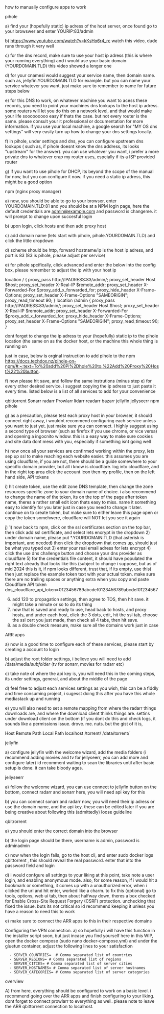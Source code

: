 how to manually configure apps to work 

pihole 

  a) find your (hopefully static) ip adress of the host server, once found go to your browswer and enter YOURIP:83/admin

  b) https://www.youtube.com/watch?v=kKsHo6r4_rc watch this video, dude runs through it very well

  c) for the dns record, make sure to use your host ip adress (this is where your running everything) and i would use your basic domain (YOURDOMAIN.TLD) this video showed a longer one

  d) for your cnamesi would suggest your service name, then domain name.  such as, jellyfin.YOURDOMAIN.TLD for example. but you can name your service whatever you want. just make sure to remember to name for future steps below

  e) for this DNS to work, on whatever machine you want to acess these records, you need to point your machines dns lookups to the host ip adress. some routers will let you do this on a network level, and that would make your life sooooooooo easy if thats the case. but not every router is the same. please consult your it professional or documentation for more information. if you use your local machine, a google search for "MY OS dns settings" will very easily turn up how to change your dns settings locally.

  f) in pihole, under settings and dns, you can configure upstream dns lookups ( such as, if pihole doesnt know the dns address, its looks "upstream" for the answer). you can use whatever you want, i prefer a more private dns to whatever crap my router uses, espcially if its a ISP provided router

  g) if you want to use pihole for DHCP, its beyond the scope of the manual for now, but you can configure it now. if you need a static ip adress, this might be a good option
  

npm (nginx proxy manager) 

   a) now, you should be able to go to your browser, enter YOURDOMAIN.TLD:81 and you should be at a NPM login page, here the default credentials are admin@example.com and password is changeme. it will prompt to change upon succesful login
   
   b) upon login, click hosts and then add proxy host
   
   c) add domain name (lets start with pihole, pihole.YOURDOMAIN.TLD) and click the little dropdown
   
   d) scheme should be http, forward hostname/ip is the host ip adress, and port is 83 (83 is pihole, please adjust per service)
   
   e) for pihole spcifically, click advanced and enter the below into the config box, please remember to adjust the ip with your host ip


   location / {
  proxy_pass http://IPADRESS:83/admin/;
  proxy_set_header Host $host;
  proxy_set_header X-Real-IP $remote_addr;
  proxy_set_header X-Forwarded-For $proxy_add_x_forwarded_for;
  proxy_hide_header X-Frame-Options;
  proxy_set_header X-Frame-Options "SAMEORIGIN";
  proxy_read_timeout 90;
}
location /admin {
  proxy_pass http://IPADRESS:83/admin/;
  proxy_set_header Host $host;
  proxy_set_header X-Real-IP $remote_addr;
  proxy_set_header X-Forwarded-For $proxy_add_x_forwarded_for;
  proxy_hide_header X-Frame-Options;
  proxy_set_header X-Frame-Options "SAMEORIGIN";
  proxy_read_timeout 90;
}

dont forget to change the ip adress to your (hopefully) static ip to the pihole location (the same on as the docker host, or the machine this whole thing is running on

just in case, below is orginal instruction to add pihole to the npm
https://docs.techdox.nz/pihole-on-npm/#:~:text=To%20add%20Pi%2Dhole%20to,%22Add%20Proxy%20Host%22%20button.

  f) now please hit save, and follow the same instrutions (minus step e) for every other desired service. i suggest copying the ip adress to just paste it every time. listed below is a list of all services to add for your convenience


  qbittorrent
  Sonarr
  radarr
  Prowlarr 
  lidarr 
  readarr
  bazarr
  jellyfin
  jellyseerr
  npm
  pihole
  
  
  g) as a precaution, please test each proxy host in your browser, it should connect right away, i wouldnt recommend configuring each service unless you want to just yet. just make sure you can connect. i highly suggest using a second type of browser (such as firefox if you use chrome, or vice versa) and opening a ingocnito window. this is a easy way to make sure cookies and site data dont mess with you, especially if something isnt going well
  
  h) now once all your services are confirmed working within the proxy, lets sep up ssl to make reaching each website easier.  this assumes you are using cloudflare, if you are not, there should be a guide somewhere to your specific domain provider, but all i know is cloudflare. log into cloudflare, and in the right top area click the account icon then my profile, then on the left hand side, API tokens

  i) hit create token, use the edit zone DNS template, then change the zone resources specific  zone to your domain name of choice. i also recommend to change the name of the token, its on the top of the page after token name, theres a rather small edit icon thats easy to miss. name it something easy to identify for you later just in case you need to change it later. continue on to create token, but make sure to either leave this page open or copy the token somehwere, cloudflare will NOT let you see it again

  j)
    1) now back to npm, click on the ssl certificates section on the top bar, then click add ssl certificate, and select lets encrypt in the dropdown
    2) under domain name, please put *.YOURDOMAIN.TLD (that asterisk is important, and needed) then click the dropdown that comes up, should just be what you typed out
    3) enter your real email adress for lets encrypt
    4) click the use dns challenge button and choose your dns provider as cloudflare
    5) for the credentials file content, it should have populated the right text already that looks like this (subject to change i suppose, but as of mid 2024 this is it, if npm looks different, trust that, if its empty, use this) then just replace the example token text with your actual token. make sure there are no trailing spaces or anything extra when you copy and paste
       Cloudflare API token
       dns_cloudflare_api_token=0123456789abcdef0123456789abcdef01234567

  6) add 120 to propagation settings, then agree to TOS, then hit save. it might take a minute or so to do its thing
  7) now that is saved and ready to use, head back to hosts, and proxy hosts, and under each host, click the 3 dots, edit, hit the ssl tab, choose the ssl cert you just made, then check all 4 tabs, then hit save.
  8) as a double check measure, make sure all the domains work just in case
        
        
  ARR apps
   
  a) now is a good time to configure each of these services, please start by creating a account to login
  
  b) adjust the root folder settings, i believe you will need to add /data/media/*subfolder* (tv for sonarr, movies for radarr etc)
  
  c) take note of where the api key is, you will need this in the coming steps, its under settings, general, and about the middle of the page
  
  d) feel free to adjust each services settings as you wish, this can be a fiddly and time consuming project, i sugesst doing this after you have this whole mediastack up and running

  e) you will also need to set a remote mapping from where the radarr things downloads are, and where the download client thinks things are. settins under download client on the bottom (if you dont do this and check logs, it sounds like a permissions issue. drove. me. nuts. but the gist of it is, 
  
  Host        Remote Path      Local Path
  localhost   /torrent/        /data/torrent/


jellyfin 
   
  a) configure jellyfin with the welcome wizard, add the media folders (i recommend adding movies and tv for jellyseerr, you can add more and configure later) id recomment waiting to scan the libraries until after basic setup is done. it can take bloody ages.
  

jellyseerr 
   
  a) follow the welcome wizard, you can use connect to jellyfin button on the bottom, connect radarr and sonarr here, you will need api key for this

  b) you can connect sonarr and radarr now, you will need their ip adress or use the domain name, and the api key. these can be edited later if you are being creative about following this (admittedly) loose guideline


qbitrorrent 
    
  a) you should enter the correct domain into the browser
  
  b) the login page should be there, username is admin, password is adminadmin
  
  c) now when the login fails, go to the host cli, and enter sudo docker logs qbittorrent , this should reveal the real password. enter that into the password field and login
  
  d) i would confgure all settings to your liking at this point, take note a user login, and enabling anonymous mode. also, for some reason, if i would hit a bookmark or something, it comes up with a unauthorized error, when i clicked the url and hit enter, worked like a charm. to fix this (optional) go to tools, options, web ui tab, then about halfway down, theres a box checked for Enable Cross-Site Request Forgery (CSRF) protection. unchecking that fixed the issue. buts its not critical so id recommend keeping it unless you have a reason to need this to work
  
  e) make sure to connect the ARR apps to this in their respective domains
  
Configuring the VPN connection.
  a) so hopefully i will have this function in the installer script soon, but just incase you find yourself here in this WIP, open the docker compose (sudo nano docker-compose.yml) and under the gluetun container, adjust the following lines to your satisfaction

      - SERVER_COUNTRIES=  # Comma separated list of countries
      - SERVER_REGIONS= # Comma separated list of regions
      - SERVER_CITIES= # Comma separated list of server cities
      - SERVER_HOSTNAMES= # Comma separated list of server hostnames
      - SERVER_CATEGORIES= # Comma separated list of server categories

overview

A) from here, everything should be configured to work on a basic level. i recommend going over the ARR apps and finish configuring to your liking. dont forget to connect prowlarr to everything as well. please note to leave the ARR qbittorrent connection to localhost.

